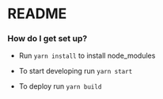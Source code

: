 # README #

### How do I get set up? ###

* Run `yarn install` to install node_modules

* To start developing run `yarn start`

* To deploy run `yarn build`
